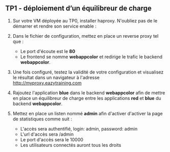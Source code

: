 ## TP1 - déploiement d’un équilibreur de charge

1. Sur votre VM déployée au TP0, installer haproxy. N'oubliez pas de le démarrer et rendre son service enable :

2. Dans le fichier de configuration, mettez en place un reverse proxy tel que : 
   - Le port d'écoute est le **80**
   - Le frontend se nomme **webappcolor** et redirige le trafic le backend **webappcolor**.

3. Une fois configuré, testez la validité de votre configuration et visualisez le résultat dans un navigateur à l'adresse http://myproxy.eazytraining.com


4. Rajoutez l'application **blue** dans le backend **webappcolor** afin de mettre en place un équilibreur de charge entre les applications **red** et **blue** du backend **webappcolor**.

5. Mettez en place un listen nommé **admin**  afin d'activer d'activer la page de statistiques comme suit : 
   - L'accès sera authentifié, login: admin, password: admin
   - L'url d'accès sera /admin
   - Le port d'accès sera le 10000
   - Les utilisateurs connectés auront tous les droits
   
